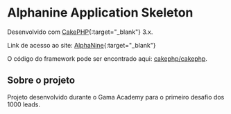 # Alphanine Application Skeleton

Desenvolvido com  [CakePHP](http://cakephp.org){:target="_blank"} 3.x.

Link de acesso ao site: [AlphaNine](alphanine.com.br){:target="_blank"}

O código do framework pode ser encontrado aqui: [cakephp/cakephp](https://github.com/cakephp/cakephp).

## Sobre o projeto

Projeto desenvolvido durante o Gama Academy para o primeiro desafio dos 1000 leads.



